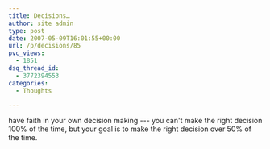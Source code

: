 ```yaml
---
title: Decisions…
author: site admin
type: post
date: 2007-05-09T16:01:55+00:00
url: /p/decisions/85
pvc_views:
  - 1851
dsq_thread_id:
  - 3772394553
categories:
  - Thoughts

---
```

have faith in your own decision making --- you can't make the right decision 100% of the time, but your goal is to make the right decision over 50% of the time.
